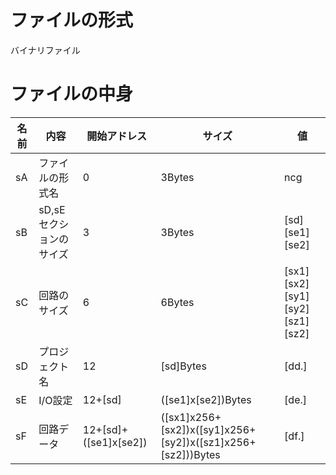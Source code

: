 # ファイルの形式
バイナリファイル

# ファイルの中身

| 名前 | 内容 | 開始アドレス | サイズ | 値 |
| -- | -- | -- | -- | -- |
| sA | ファイルの形式名 | 0 | 3Bytes | ncg |
| sB | sD,sEセクションのサイズ | 3 | 3Bytes | \[sd]\[se1]\[se2] |
| sC | 回路のサイズ | 6 | 6Bytes | \[sx1]\[sx2]\[sy1]\[sy2]\[sz1]\[sz2] |
| sD | プロジェクト名 | 12 | \[sd]Bytes | \[dd.] |
| sE | I/O設定 | 12+\[sd] | (\[se1]x\[se2])Bytes | \[de.] |
| sF | 回路データ | 12+\[sd]+(\[se1]x\[se2]) | (\[sx1]x256+\[sx2])x(\[sy1]x256+\[sy2])x(\[sz1]x256+\[sz2]))Bytes | \[df.] |